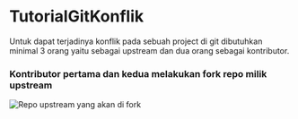 # TutorialGitKonflik
Untuk dapat terjadinya konflik pada sebuah project di git dibutuhkan minimal 3 orang yaitu sebagai upstream dan dua orang sebagai kontributor.

### Kontributor pertama dan kedua melakukan fork repo milik upstream
<img src="/ahmadqo/TutorialGitKonflik/blob/master/pict/frok.png" alt="Repo upstream yang akan di fork">
